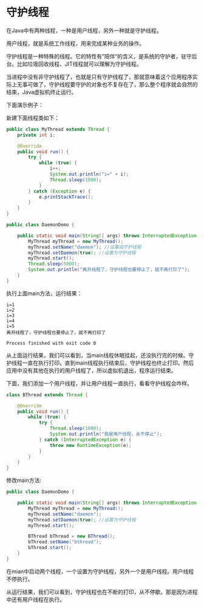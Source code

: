 # 守护线程

在Java中有两种线程，一种是用户线程，另外一种就是守护线程。

用户线程，就是系统工作线程，用来完成某种业务的操作。  

守护线程是一种特殊的线程。它的特性有”陪伴“的含义，是系统的守护者，驻守后台。比如垃圾回收线程、JIT线程就可以理解为守护线程。    

当进程中没有非守护线程了，也就是只有守护线程了，那就意味着这个应用程序实际上无事可做了，守护线程要守护的对象也不复存在了，那么整个程序就会自然的结束，Java虚拟机终止运行。

下面演示例子：

新建下面线程类如下：

```java
public class MyThread extends Thread {
    private int i;

    @Override
    public void run() {
        try {
            while (true) {
                i++;
                System.out.println("i=" + i);
                Thread.sleep(1000);
            }
        } catch (Exception e) {
            e.printStackTrace();
        }
    }
}
```

```java
public class DaemonDemo {

    public static void main(String[] args) throws InterruptedException {
        MyThread myThread = new MyThread();
        myThread.setName("daemon"); //设置成守护线程
        myThread.setDaemon(true); //设置为守护线程
        myThread.start();
        Thread.sleep(5000);
        System.out.println("离开线程了，守护线程也要停止了，就不再打印了");
    }
}
```
执行上面main方法，运行结果：
```text
i=1
i=2
i=3
i=4
i=5
离开线程了，守护线程也要停止了，就不再打印了

Process finished with exit code 0
```
从上面运行结果，我们可以看到，当main线程休眠挂起，还没执行完的时候。守护线程一直在执行打印。直到main线程执行结束后，守护线程也终止打印。然后应用中没有其他在执行的用户线程了，所以虚拟机退出，程序运行结束。


下面，我们添加一个用户线程，并让用户线程一直执行，看看守护线程会咋样。 

```java
class BThread extends Thread {

    @Override
    public void run() {
        while (true) {
            try {
                Thread.sleep(1000);
                System.out.println("我是用户线程，永不停止");
            } catch (InterruptedException e) {
                throw new RuntimeException(e);
            }
        }
    }
}
```

修改main方法:
```java
public class DaemonDemo {

    public static void main(String[] args) throws InterruptedException {
        MyThread myThread = new MyThread();
        myThread.setName("daemon");
        myThread.setDaemon(true); //设置为守护线程
        myThread.start();

        BThread bThread = new BThread();
        bThread.setName("bthread");
        bThread.start();
    }
}

```

在mian中启动两个线程，一个设置为守护线程，另外一个是用户线程。用户线程不停执行。  

从运行结果，我们可以看到，守护线程也在不断的打印，从不停歇。那是因为进程中还有用户线程在执行。
